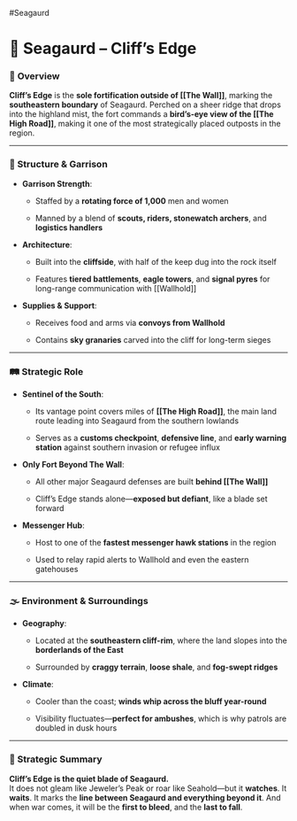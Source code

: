 #Seagaurd 
# 🧱 Seagaurd – Cliff’s Edge

### 📍 **Overview**

**Cliff’s Edge** is the **sole fortification outside of [[The Wall]]**, marking the **southeastern boundary** of Seagaurd. Perched on a sheer ridge that drops into the highland mist, the fort commands a **bird’s-eye view of the [[The High Road]]**, making it one of the most strategically placed outposts in the region.

---

### 🏰 Structure & Garrison

- **Garrison Strength**:
    
    - Staffed by a **rotating force of 1,000** men and women
        
    - Manned by a blend of **scouts, riders, stonewatch archers**, and **logistics handlers**
        
- **Architecture**:
    
    - Built into the **cliffside**, with half of the keep dug into the rock itself
        
    - Features **tiered battlements**, **eagle towers**, and **signal pyres** for long-range communication with [[Wallhold]]
        
- **Supplies & Support**:
    
    - Receives food and arms via **convoys from Wallhold**
        
    - Contains **sky granaries** carved into the cliff for long-term sieges
        

---

### 🛤️ Strategic Role

- **Sentinel of the South**:
    
    - Its vantage point covers miles of **[[The High Road]]**, the main land route leading into Seagaurd from the southern lowlands
        
    - Serves as a **customs checkpoint**, **defensive line**, and **early warning station** against southern invasion or refugee influx
        
- **Only Fort Beyond The Wall**:
    
    - All other major Seagaurd defenses are built **behind [[The Wall]]**
        
    - Cliff’s Edge stands alone—**exposed but defiant**, like a blade set forward
        
- **Messenger Hub**:
    
    - Host to one of the **fastest messenger hawk stations** in the region
        
    - Used to relay rapid alerts to Wallhold and even the eastern gatehouses
        

---

### 🌫️ Environment & Surroundings

- **Geography**:
    
    - Located at the **southeastern cliff-rim**, where the land slopes into the **borderlands of the East**
        
    - Surrounded by **craggy terrain**, **loose shale**, and **fog-swept ridges**
        
- **Climate**:
    
    - Cooler than the coast; **winds whip across the bluff year-round**
        
    - Visibility fluctuates—**perfect for ambushes**, which is why patrols are doubled in dusk hours
        

---

### 🧭 Strategic Summary

**Cliff’s Edge is the quiet blade of Seagaurd.**  
It does not gleam like Jeweler’s Peak or roar like Seahold—but it **watches**. It **waits**. It marks the **line between Seagaurd and everything beyond it**. And when war comes, it will be the **first to bleed**, and the **last to fall**.